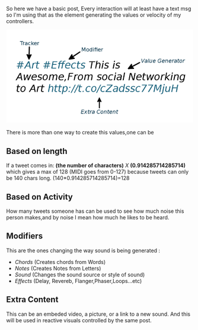 So here we have a basic post, Every interaction will at least have a text msg so I'm using that as the element generating the values or velocity of my controllers.

![Interaction Components](../project_images/Interaction_Components.png?raw=true "Interaction Components")

There is more than one way to create this values,one can be

## Based on length

If a tweet comes in: **(the number of characters)** *X* **(0.914285714285714)** which gives a max of 128 (MIDI goes from 0-127) because tweets can only be 140 chars long.
(140*0.914285714285714)=128

## Based on Activity

How many tweets someone has can be used to see how much noise this person makes,and by noise I mean how much he likes to be heard.

## Modifiers

This are the ones changing the way sound is being generated :

- *Chords* (Creates chords from Words)
- *Notes*  (Creates Notes from Letters)
- *Sound*  (Changes the sound source or style of sound)
- *Effects* (Delay, Revereb, Flanger,Phaser,Loops...etc)

## Extra Content

This can be an embeded video, a picture, or a link to a new sound.
And this will be used in reactive visuals controlled by the same post.
